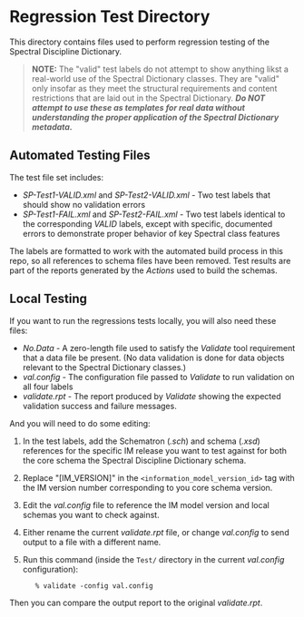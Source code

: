 # Regression Test Directory

This directory contains files used to perform regression testing of the Spectral Discipline Dictionary.

> **NOTE:** The "valid" test labels do not attempt to show anything likst a real-world use of the
>           Spectral Dictionary classes.  They are "valid" only insofar as they meet the structural
>           requirements and content restrictions that are laid out in the Spectral Dictionary. ***Do NOT
>           attempt to use these as templates for real data without understanding the proper application
>           of the Spectral Dictionary metadata.*** 

## Automated Testing Files

The test file set includes:

* *SP-Test1-VALID.xml* and *SP-Test2-VALID.xml* - Two test labels that should show no validation errors
* *SP-Test1-FAIL.xml* and *SP-Test2-FAIL.xml* - Two test labels identical to the corresponding *VALID*
              labels, except with specific, documented errors to demonstrate proper behavior of key
              Spectral class features

The labels are formatted to work with the automated build process in this repo, so all references to 
schema files have been removed. Test results are part of the reports generated by the _Actions_ used
to build the schemas.

## Local Testing

If you want to run the regressions tests locally, you will also need these files:

* *No.Data* - A zero-length file used to satisfy the *Validate* tool requirement that a data file be
              present. (No data validation is done for data objects relevant to the Spectral Dictionary
              classes.)
* *val.config* - The configuration file passed to *Validate* to run validation on all four labels
* *validate.rpt* - The report produced by *Validate* showing the expected validation success and failure
              messages.              
              
And you will need to do some editing:

1. In the test labels, add the Schematron (_.sch_) and schema (_.xsd_) references for the specific IM release you want to test against for both the core schema the Spectral Discipline Dictionary schema.
2. Replace "[IM_VERSION]" in the ```<information_model_version_id>``` tag with the IM version number corresponding to you core schema version.
3. Edit the _val.config_ file to reference the IM model version and local schemas you want to check against.
4. Either rename the current _validate.rpt_ file, or change _val.config_ to send output to a file with a different name.
5. Run this command (inside the ```Test/``` directory in the current _val.config_ configuration):

          % validate -config val.config
      
Then you can compare the output report to the original _validate.rpt_.
